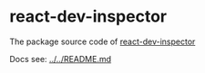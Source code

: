 # react-dev-inspector

The package source code of [react-dev-inspector](https://www.npmjs.com/package/react-dev-inspector)

Docs see: [../../README.md](../../README.md)
